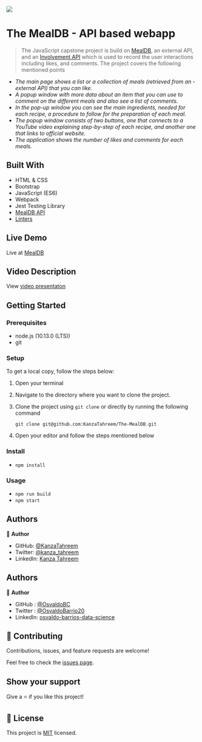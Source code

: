 ![](https://img.shields.io/badge/Microverse-blueviolet)

# The MealDB - API based webapp

> The JavaScript capstone project is build on [MealDB](www.themealdb.com/api/json/v1/1/filter.php?c=Seafood), an external API, and an [Involvement API](https://www.notion.so/Involvement-API-869e60b5ad104603aa6db59e08150270) which is used to record the user interactions including likes, and comments. The project covers the following mentioned points

- _The main page shows a list or a collection of meals (retrieved from an ­external API) that you can like._
- _A popup window with more data about an item that you can use to comment on the different meals and also see a list of comments._
- _In the pop-up window you can see the main ingredients, needed for each recipe, a procedure to follow for the preparation of each meal._
- _The popup window consists of two buttons, one that connects to a YouTube video explaining step-by-step of each recipe, and another one that links to official website._
- _The application shows the number of likes and comments for each meals._
  ­

## Built With

- HTML & CSS
- Bootstrap
- JavaScript (ES6)
- Webpack
- Jest Testing Library
- [MealDB API](www.themealdb.com/api/json/v1/1/filter.php?c=Seafood)
- [Linters](https://github.com/microverseinc/linters-config/tree/master/html-css-js)

## Live Demo

Live at [MealDB](https://kanzatahreem.github.io/The-MealDB/)

## Video Description

View [video presentaton](https://drive.google.com/file/d/15EJIl7FRh6fjecDbtRE1uvWspvTicPxb/view?usp=sharing)

## Getting Started

### Prerequisites

- node.js (10.13.0 (LTS))
- git

### Setup

To get a local copy, follow the steps below:

1. Open your terminal
2. Navigate to the directory where you want to clone the project.
3. Clone the project using `git clone` or directly by running the following command

   `git clone git@github.com:KanzaTahreem/The-MealDB.git`

4. Open your editor and follow the steps mentioned below

### Install

- `npm install`

### Usage

- `npm run build`
- `npm start`

## Authors

👤 **Author**

- GitHub: [@KanzaTahreem](https://github.com/KanzaTahreem)
- Twitter: [@kanza_tahreem](https://twitter.com/kanza_tahreem)
- LinkedIn: [Kanza Tahreem](https://www.linkedin.com/in/kanza-tahreem/)

## Authors

👤 **Author**

- GitHub : [@OsvaldoBC](https://github.com/OsvaldoBC)
- Twitter : [@OsvaldoBarrio20](https://twitter.com/OsvaldoBarrio20)
- LinkedIn: [osvaldo-barrios-data-science](https://linkedin.com/inosvaldo-barrios-data-science)

## 🤝 Contributing

Contributions, issues, and feature requests are welcome!

Feel free to check the [issues page](https://github.com/KanzaTahreem/The-MealDB/issues).

## Show your support

Give a ⭐️ if you like this project!

## 📝 License

This project is [MIT](./LICENSE) licensed.
